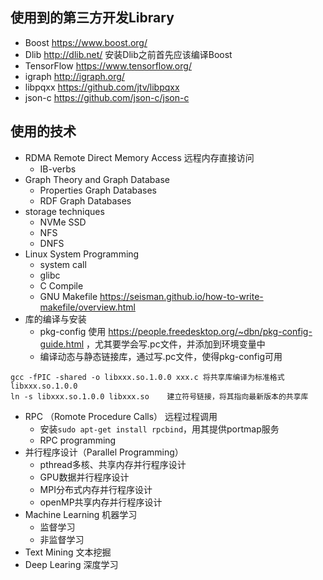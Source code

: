 ## **使用到的第三方开发Library**

* Boost https://www.boost.org/
* Dlib http://dlib.net/   安装Dlib之前首先应该编译Boost
* TensorFlow  https://www.tensorflow.org/
* igraph http://igraph.org/
* libpqxx https://github.com/jtv/libpqxx
* json-c https://github.com/json-c/json-c


## **使用的技术**

* RDMA Remote Direct Memory Access  远程内存直接访问
    * IB-verbs
* Graph Theory and Graph Database
    * Properties Graph Databases
    * RDF Graph Databases
* storage techniques
    * NVMe SSD
    * NFS
    * DNFS
* Linux System Programming
    * system call
    * glibc
    * C Compile
    * GNU Makefile https://seisman.github.io/how-to-write-makefile/overview.html
* 库的编译与安装
    * pkg-config 使用 https://people.freedesktop.org/~dbn/pkg-config-guide.html ，尤其要学会写.pc文件，并添加到环境变量中
    * 编译动态与静态链接库，通过写.pc文件，使得pkg-config可用 
```shell
gcc -fPIC -shared -o libxxx.so.1.0.0 xxx.c 将共享库编译为标准格式libxxx.so.1.0.0   
ln -s libxxx.so.1.0.0 libxxx.so    建立符号链接，将其指向最新版本的共享库
```
* RPC （Romote Procedure Calls） 远程过程调用
    * 安装`sudo apt-get install rpcbind`，用其提供portmap服务
    * RPC programming
* 并行程序设计（Parallel Programming）
    * pthread多核、共享内存并行程序设计
    * GPU数据并行程序设计
    * MPI分布式内存并行程序设计
    * openMP共享内存并行程序设计
* Machine Learning 机器学习
    * 监督学习
    * 非监督学习
* Text Mining  文本挖掘
* Deep Learing 深度学习
